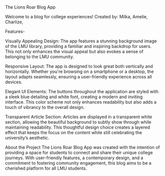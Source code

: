 The Lions Roar Blog App

Welcome to a blog for college experiences! Created by: Milka, Amelie, Charlize, 

Features-

Visually Appealing Design: The app features a stunning background image of the LMU library, providing a familiar and inspiring backdrop for users. This not only enhances the visual appeal but also evokes a sense of belonging to the LMU community.

Responsive Layout: The app is designed to look great both vertically and horizontally. Whether you're browsing on a smartphone or a desktop, the layout adapts seamlessly, ensuring a user-friendly experience across all devices.

Elegant UI Elements: The buttons throughout the application are styled with a sleek blue detailing and white font, creating a modern and inviting interface. This color scheme not only enhances readability but also adds a touch of vibrancy to the overall design.

Transparent Article Section: Articles are displayed in a transparent white section, allowing the beautiful background to subtly show through while maintaining readability. This thoughtful design choice creates a layered effect that keeps the focus on the content while still celebrating the university’s aesthetic.

About the Project
The Lions Roar Blog App was created with the intention of providing a space for students to connect and share their unique college journeys. With user-friendly features, a contemporary design, and a commitment to fostering community engagement, this blog aims to be a cherished platform for all LMU students.
